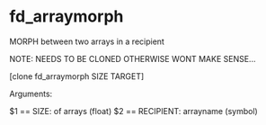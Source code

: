 # fd_arraymorph 


MORPH between two arrays in a recipient

NOTE: NEEDS TO BE CLONED OTHERWISE WONT MAKE SENSE...

[clone fd_arraymorph SIZE TARGET]

Arguments:

$1 == SIZE: of arrays (float)
$2 == RECIPIENT: arrayname (symbol)


 

